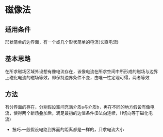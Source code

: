 # 磁像法
## 适用条件
形状简单的边界面，有一个或几个形状简单的电流(长直电流)
## 基本思路
在所求磁场区域外设想有像电流存在，该像电流在所求空间中所形成的磁场与边界上磁化电流的磁场等效，即保持边界条件不变，由唯一性定理可得，两者等效
## 方法
有分界面的存在，分别假设空间充满介质a与介质b，再在不同的地方假设有像电流，使得两个新场叠加后，满足最初的边值条件(B法向连续，H切向等于磁化电流)
* 技巧:一般假设电路到界面的距离都是一样的，只求电流大小
